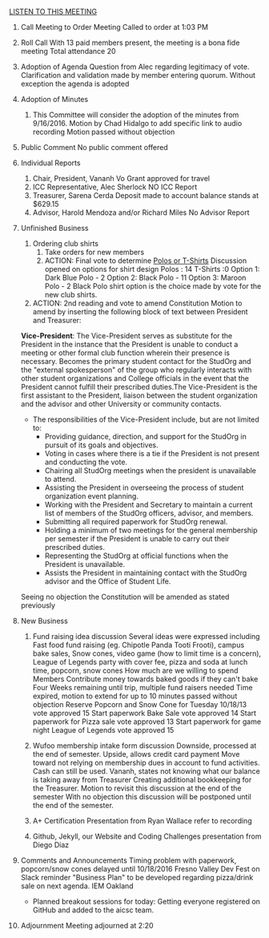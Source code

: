 [LISTEN TO THIS MEETING](https://fccdl.in/iPvoj2r1R)

1. Call Meeting to Order
	Meeting Called to order at 1:03 PM
2. Roll Call
	With 13 paid members present, the meeting is a bona fide meeting
	Total attendance 20 
3. Adoption of Agenda
	Question from Alec regarding legitimacy of vote. 
	Clarification and validation made by member entering quorum.
	Without exception the agenda is adopted

4. Adoption of Minutes
	
	1. This Committee will consider the adoption of the minutes from 9/16/2016.
		Motion by Chad Hidalgo to add specific link to audio recording
		Motion passed without objection
		
5. Public Comment
	No public comment offered

6. Individual Reports
	
	1. Chair, President, Vananh Vo
		Grant approved for travel
	1. ICC Representative, Alec Sherlock
		NO ICC Report
	1. Treasurer, Sarena Cerda
		Deposit made to account balance stands at $629.15
	1. Advisor, Harold Mendoza and/or Richard Miles
		No Advisor Report
		
7. Unfinished Business
	
   1. Ordering club shirts
      1. Take orders for new members
      2. ACTION: Final vote to determine 
	  [Polos or T-Shirts](https://docs.google.com/document/d/1yDrCsKYnoB-00DR8GVowK0qwlq9z5ZUKd3SvqF4nZdQ/edit)
		Discussion opened on options for shirt design
		Polos : 14
		T-Shirts :0
		Option 1: Dark Blue Polo - 2
		Option 2: Black Polo - 11
		Option 3: Maroon Polo - 2
		Black Polo shirt option is the choice made by vote for the new club shirts.
   2. ACTION: 2nd reading and vote to amend Constitution
	Motion to amend by inserting the following block of text between President and Treasurer:
	
	**Vice-President**: The Vice-President serves as substitute for the President in the instance that the President is unable to conduct a meeting or other formal club function wherein their presence is necessary. Becomes the primary student contact for the StudOrg and the "external spokesperson" of the group who regularly interacts with other student organizations and College officials in the event that the President cannot fulfill their prescribed duties.The Vice-President is the first assistant to the President, liaison between the student organization and the advisor and other University or community contacts.
	* The responsibilities of the Vice-President include, but are not limited to:
		* Providing guidance, direction, and support for the StudOrg in pursuit of its goals and objectives.
		* Voting in cases where there is a tie if the President is not present and conducting the vote.
		* Chairing all StudOrg meetings when the president is unavailable to attend.
		* Assisting the President in overseeing the process of student organization event planning.
		* Working with the President and Secretary to maintain a current list of members of the StudOrg officers, advisor, and members.
		* Submitting all required paperwork for StudOrg renewal.
		* Holding a minimum of two meetings for the general membership per semester if the President is unable to carry out their prescribed duties.
		* Representing the StudOrg at official functions when the President is unavailable.
		* Assists the President in maintaining contact with the StudOrg advisor and the Office of Student Life.	
		
	Seeing no objection the Constitution will be amended as stated previously
	
8. New Business

	1. Fund raising idea discussion
		Several ideas were expressed including Fast food fund raising (eg. Chipotle Panda Tooti Frooti), campus bake sales,
		Snow cones, video game (how to limit time is a concern), League of Legends party with cover fee, pizza and soda at lunch time, popcorn, snow cones
		How much are we willing to spend
		Members Contribute money towards baked goods if they can't bake
		Four Weeks remaining until trip, multiple fund raisers needed
		Time expired, motion to extend for up to 10 minutes passed without objection
		Reserve Popcorn and Snow Cone for Tuesday 10/18/13 vote approved 15
		Start paperwork Bake Sale vote approved 14
		Start paperwork for Pizza sale vote approved 13
		Start paperwork for game night League of Legends vote approved 15
	
 	1. Wufoo membership intake form discussion
		Downside, processed at the end of semester.
		Upside, allows credit card payment
		Move toward not relying on membership dues in account to fund activities.
		Cash can still be used.
		Vananh, states not knowing what our balance is taking away from Treasurer
		Creating additional bookkeeping for the Treasurer.
		Motion to revisit this discussion at the end of the semester
		With no objection this discussion will be postponed until the end of the semester.
	
	1. A+ Certification Presentation from Ryan Wallace
		refer to recording
	1. Github, Jekyll, our Website and Coding Challenges presentation from Diego Diaz

9. Comments and Announcements
	Timing problem with paperwork, popcorn/snow cones delayed until 10/18/2016
	Fresno Valley Dev Fest on Slack reminder
	"Business Plan" to be developed regarding pizza/drink sale on next agenda.
	IEM Oakland
	* Planned breakout sessions for today:
		Getting everyone registered on GitHub and added to the aicsc team.

10. Adjournment
	Meeting adjourned at 2:20 

